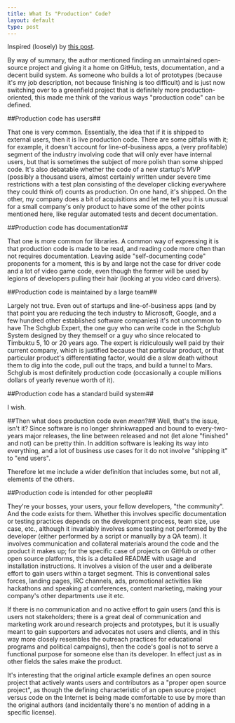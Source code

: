 ```yaml
---
title: What Is "Production" Code?
layout: default
type: post
---
```


Inspired (loosely) by [this post](http://tomassetti.me/resurrect-a-c-codebase-and-create-a-proper-open-source-project-out-of-it/).

By way of summary, the author mentioned finding an unmaintained open-source project and giving it a home on GitHub, tests, documentation, and a decent build system.
As someone who builds a lot of prototypes (because it's my job description, not because finishing is too difficult) and is just now switching over to a greenfield project 
that is definitely more production-oriented, this made me think of the various ways "production code" can be defined.

##Production code has users##

That one is very common. Essentially, the idea that if it is shipped to external users, then it is live production code. There are some pitfalls with it; for example, 
it doesn't account for line-of-business apps, a (very profitable) segment of the industry involving code that will only ever have internal users, but that is sometimes the subject of more polish than some shipped code.
It's also debatable whether the code of a new startup's MVP (possibly a thousand users, almost certainly written under severe time restrictions with a test plan 
consisting of the developer clicking everywhere they could think of) counts as production. On one hand, it's shipped. On the other, my company does a bit of acquisitions 
and let me tell you it is unusual for a small company's only product to have some of the other points mentioned here, like regular automated tests and decent documentation.

##Production code has documentation##

That one is more common for libraries. A common way of expressing it is that production code is made to be read, and reading code more often than not requires documentation. 
Leaving aside "self-documenting code" proponents for a moment, this is by and large not the case for driver code and a lot of video game code, even though the former will be
used by legions of developers pulling their hair (looking at you video card drivers).

##Production code is maintained by a large team##

Largely not true. Even out of startups and line-of-business apps (and by that point you are reducing the tech industry to Microsoft, Google, and a few hundred other 
established software companies) it's not uncommon to have The Schglub Expert, the one guy who can write code in the Schglub System designed by they themself or a guy who since relocated 
to Timbuktu 5, 10 or 20 years ago. The expert is ridiculously well paid by their current company, which is justified because that particular product, or that particular product's differentiating 
factor, would die a slow death without them to dig into the code, pull out the traps, and build a tunnel to Mars. Schglub is most definitely production code (occasionally a couple millions dollars of yearly revenue worth of it). 

##Production code has a standard build system##

I wish.

##Then what does production code even *mean*?##
Well, that's the issue, isn't it? Since software is no longer shrinkwrapped and bound to every-two-years major releases, the line between released and not (let alone "finished" and not) 
can be pretty thin. In addition software is leaking its way into everything, and a lot of business use cases for it do not involve "shipping it" to "end users". 

Therefore let me include a wider definition that includes some, but not all, elements of the others.

##Production code is intended for other people##

They're your bosses, your users, your fellow developers, "the community". And the code exists for them. Whether this involves specific documentation or testing practices depends on the development 
process, team size, use case, etc., although it invariably involves some testing not performed by the developer (either performed by a script or manually by a QA team). 
It involves communication and collateral materials around the code and the product it makes up; for the specific case of projects on GitHub or other open source platforms, this is a detailed README
 with usage and installation instructions.
It involves a vision of the user and a deliberate effort to gain users within a target segment. This is conventional sales forces, landing pages, IRC channels, ads, promotional activities like
 hackathons and speaking at conferences, content marketing, making your company's other departments use it etc. 

If there is no communication and no active effort to gain users (and this is users not stakeholders; there is a great deal of communication and marketing work around research projects and prototypes, 
but it is usually meant to gain supporters and advocates not users and clients, and in this way more closely resembles the outreach practices for educational programs and political campaigns), 
then the code's goal is not to serve a functional purpose for someone else than its developer. In effect just as in other fields the sales make the product.

It's interesting that the original article example defines an open source project that actively wants users and contributors as a "proper open source project", as though the defining characteristic 
of an open source project versus code on the Internet is being made comfortable to use by more than the original authors (and incidentally there's no mention of adding in a specific license).  
